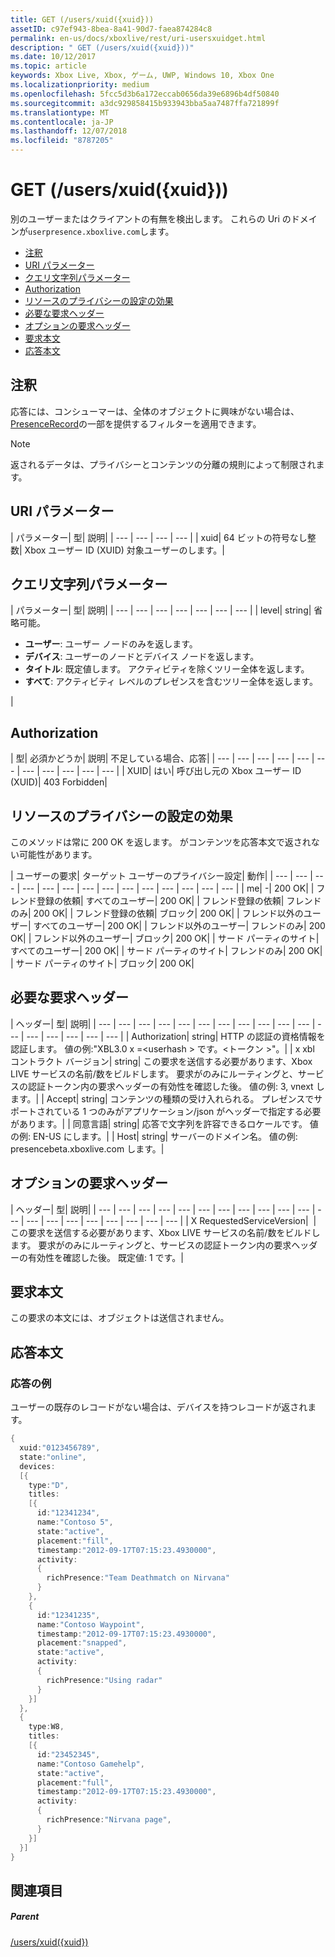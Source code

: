 ```yaml
---
title: GET (/users/xuid({xuid}))
assetID: c97ef943-8bea-8a41-90d7-faea874284c8
permalink: en-us/docs/xboxlive/rest/uri-usersxuidget.html
description: " GET (/users/xuid({xuid}))"
ms.date: 10/12/2017
ms.topic: article
keywords: Xbox Live, Xbox, ゲーム, UWP, Windows 10, Xbox One
ms.localizationpriority: medium
ms.openlocfilehash: 5fcc5d3b6a172eccab0656da39e6896b4df50840
ms.sourcegitcommit: a3dc929858415b933943bba5aa7487ffa721899f
ms.translationtype: MT
ms.contentlocale: ja-JP
ms.lasthandoff: 12/07/2018
ms.locfileid: "8787205"
---
```

# <a name="get-usersxuidxuid"></a>GET (/users/xuid({xuid}))
別のユーザーまたはクライアントの有無を検出します。
これらの Uri のドメインが`userpresence.xboxlive.com`します。

  * [注釈](#ID4EV)
  * [URI パラメーター](#ID4EDB)
  * [クエリ文字列パラメーター](#ID4EOB)
  * [Authorization](#ID4E4C)
  * [リソースのプライバシーの設定の効果](#ID4EAE)
  * [必要な要求ヘッダー](#ID4EVH)
  * [オプションの要求ヘッダー](#ID4E1BAC)
  * [要求本文](#ID4E1CAC)
  * [応答本文](#ID4EFDAC)

<a id="ID4EV"></a>


## <a name="remarks"></a>注釈

応答には、コンシューマーは、全体のオブジェクトに興味がない場合は、 [PresenceRecord](../../json/json-presencerecord.md)の一部を提供するフィルターを適用できます。

> [!NOTE] 
> 返されるデータは、プライバシーとコンテンツの分離の規則によって制限されます。



<a id="ID4EDB"></a>

 
## <a name="uri-parameters"></a>URI パラメーター

| パラメーター| 型| 説明|
| --- | --- | --- | --- |
| xuid| 64 ビットの符号なし整数| Xbox ユーザー ID (XUID) 対象ユーザーのします。|

<a id="ID4EOB"></a>


## <a name="query-string-parameters"></a>クエリ文字列パラメーター

| パラメーター| 型| 説明|
| --- | --- | --- | --- | --- | --- | --- |
| level| string| 省略可能。 <ul><li><b>ユーザー</b>: ユーザー ノードのみを返します。</li><li><b>デバイス</b>: ユーザーのノードとデバイス ノードを返します。</li><li><b>タイトル</b>: 既定値します。 アクティビティを除くツリー全体を返します。</li><li><b>すべて</b>: アクティビティ レベルのプレゼンスを含むツリー全体を返します。</li></ul> |

<a id="ID4E4C"></a>


## <a name="authorization"></a>Authorization

| 型| 必須かどうか| 説明| 不足している場合、応答|
| --- | --- | --- | --- | --- | --- | --- | --- | --- | --- | --- |
| XUID| はい| 呼び出し元の Xbox ユーザー ID (XUID)| 403 Forbidden|

<a id="ID4EAE"></a>


## <a name="effect-of-privacy-settings-on-resource"></a>リソースのプライバシーの設定の効果

このメソッドは常に 200 OK を返します。 がコンテンツを応答本文で返されない可能性があります。

| ユーザーの要求| ターゲット ユーザーのプライバシー設定| 動作|
| --- | --- | --- | --- | --- | --- | --- | --- | --- | --- | --- | --- | --- | --- |
| me| -| 200 OK|
| フレンド登録の依頼| すべてのユーザー| 200 OK|
| フレンド登録の依頼| フレンドのみ| 200 OK|
| フレンド登録の依頼| ブロック| 200 OK|
| フレンド以外のユーザー| すべてのユーザー| 200 OK|
| フレンド以外のユーザー| フレンドのみ| 200 OK|
| フレンド以外のユーザー| ブロック| 200 OK|
| サード パーティのサイト| すべてのユーザー| 200 OK|
| サード パーティのサイト| フレンドのみ| 200 OK|
| サード パーティのサイト| ブロック| 200 OK|

<a id="ID4EVH"></a>


## <a name="required-request-headers"></a>必要な要求ヘッダー

| ヘッダー| 型| 説明|
| --- | --- | --- | --- | --- | --- | --- | --- | --- | --- | --- | --- | --- | --- | --- | --- | --- |
| Authorization| string| HTTP の認証の資格情報を認証します。 値の例:"XBL3.0 x =&lt;userhash > です。&lt;トークン >"。|
| x xbl コントラクト バージョン| string| この要求を送信する必要があります、Xbox LIVE サービスの名前/数をビルドします。 要求がのみにルーティングと、サービスの認証トークン内の要求ヘッダーの有効性を確認した後。 値の例: 3, vnext します。|
| Accept| string| コンテンツの種類の受け入れられる。 プレゼンスでサポートされている 1 つのみがアプリケーション/json がヘッダーで指定する必要があります。|
| 同意言語| string| 応答で文字列を許容できるロケールです。 値の例: EN-US にします。|
| Host| string| サーバーのドメイン名。 値の例: presencebeta.xboxlive.com します。|

<a id="ID4E1BAC"></a>


## <a name="optional-request-headers"></a>オプションの要求ヘッダー

| ヘッダー| 型| 説明|
| --- | --- | --- | --- | --- | --- | --- | --- | --- | --- | --- | --- | --- | --- | --- | --- | --- | --- | --- | --- |
| X RequestedServiceVersion|  | この要求を送信する必要があります、Xbox LIVE サービスの名前/数をビルドします。 要求がのみにルーティングと、サービスの認証トークン内の要求ヘッダーの有効性を確認した後。 既定値: 1 です。|

<a id="ID4E1CAC"></a>


## <a name="request-body"></a>要求本文

この要求の本文には、オブジェクトは送信されません。

<a id="ID4EFDAC"></a>


## <a name="response-body"></a>応答本文

<a id="ID4ELDAC"></a>


### <a name="sample-response"></a>応答の例

ユーザーの既存のレコードがない場合は、デバイスを持つレコードが返されます。


```cpp
{
  xuid:"0123456789",
  state:"online",
  devices:
  [{
    type:"D",
    titles:
    [{
      id:"12341234",
      name:"Contoso 5",
      state:"active",
      placement:"fill",
      timestamp:"2012-09-17T07:15:23.4930000",
      activity:
      {
        richPresence:"Team Deathmatch on Nirvana"
      }
    },
    {
      id:"12341235",
      name:"Contoso Waypoint",
      timestamp:"2012-09-17T07:15:23.4930000",
      placement:"snapped",
      state:"active",
      activity:
      {
        richPresence:"Using radar"
      }
    }]
  },
  {
    type:W8,
    titles:
    [{
      id:"23452345",
      name:"Contoso Gamehelp",
      state:"active",
      placement:"full",
      timestamp:"2012-09-17T07:15:23.4930000",
      activity:
      {
        richPresence:"Nirvana page",
      }
    }]
  }]
}

```


<a id="ID4EXDAC"></a>


## <a name="see-also"></a>関連項目

<a id="ID4EZDAC"></a>


##### <a name="parent"></a>Parent

[/users/xuid({xuid})](uri-usersxuid.md)
